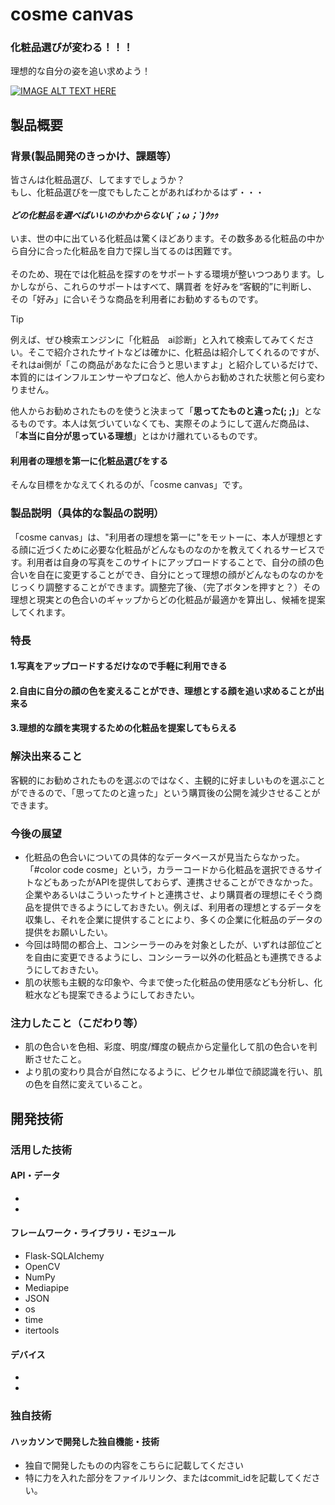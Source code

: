 # cosme canvas
### 化粧品選びが変わる！！！
  理想的な自分の姿を追い求めよう！

[![IMAGE ALT TEXT HERE](https://jphacks.com/wp-content/uploads/2024/07/JPHACKS2024_ogp.jpg)](https://www.youtube.com/watch?v=DZXUkEj-CSI)

## 製品概要
### 背景(製品開発のきっかけ、課題等）
皆さんは化粧品選び、してますでしょうか？<br>
もし、化粧品選びを一度でもしたことがあればわかるはず・・・<br><br>
 ***どの化粧品を選べばいいのかわからない(´；ω；`)ｳｩｩ***<br><br>
いま、世の中に出ている化粧品は驚くほどあります。その数多ある化粧品の中から自分に合った化粧品を自力で探し当てるのは困難です。<br><br>
そのため、現在では化粧品を探すのをサポートする環境が整いつつあります。しかしながら、これらのサポートはすべて、購買者
を好みを“客観的”に判断し、その「好み」に合いそうな商品を利用者にお勧めするものです。<br>
>[!TIP]
>例えば、ぜひ検索エンジンに「化粧品　ai診断」と入れて検索してみてください。そこで紹介されたサイトなどは確かに、化粧品は紹介してくれるのですが、それはai側が「この商品があなたに合うと思いますよ」と紹介しているだけで、本質的にはインフルエンサーやプロなど、他人からお勧めされた状態と何ら変わりません。

他人からお勧めされたものを使うと決まって「**思ってたものと違った(; ;)**」となるものです。本人は気づいていなくても、実際そのようにして選んだ商品は、「**本当に自分が思っている理想**」とはかけ離れているものです。<br>

#### 利用者の理想を第一に化粧品選びをする
そんな目標をかなえてくれるのが、「cosme canvas」です。
### 製品説明（具体的な製品の説明）
「cosme canvas」は、"利用者の理想を第一に"をモットーに、本人が理想とする顔に近づくために必要な化粧品がどんなものなのかを教えてくれるサービスです。利用者は自身の写真をこのサイトにアップロードすることで、自分の顔の色合いを自在に変更することができ、自分にとって理想の顔がどんなものなのかをじっくり調整することができます。調整完了後、（完了ボタンを押すと？）その理想と現実との色合いのギャップからどの化粧品が最適かを算出し、候補を提案してくれます。
### 特長
#### 1.写真をアップロードするだけなので手軽に利用できる
#### 2.自由に自分の顔の色を変えることができ、理想とする顔を追い求めることが出来る
#### 3.理想的な顔を実現するための化粧品を提案してもらえる
### 解決出来ること
客観的にお勧めされたものを選ぶのではなく、主観的に好ましいものを選ぶことができるので、「思ってたのと違った」という購買後の公開を減少させることができます。
### 今後の展望
* 化粧品の色合いについての具体的なデータベースが見当たらなかった。「#color code cosme」という，カラーコードから化粧品を選択できるサイトなどもあったがAPIを提供しておらず、連携させることができなかった。企業やあるいはこういったサイトと連携させ、より購買者の理想にそぐう商品を提供できるようにしておきたい。例えば、利用者の理想とするデータを収集し、それを企業に提供することにより、多くの企業に化粧品のデータの提供をお願いしたい。
* 今回は時間の都合上、コンシーラーのみを対象としたが、いずれは部位ごとを自由に変更できるようにし、コンシーラー以外の化粧品とも連携できるようにしておきたい。
* 肌の状態も主観的な印象や、今まで使った化粧品の使用感なども分析し、化粧水なども提案できるようにしておきたい。
### 注力したこと（こだわり等）
* 肌の色合いを色相、彩度、明度/輝度の観点から定量化して肌の色合いを判断させたこと。
* より肌の変わり具合が自然になるように、ピクセル単位で顔認識を行い、肌の色を自然に変えていること。
## 開発技術
### 活用した技術
#### API・データ
* 
* 

#### フレームワーク・ライブラリ・モジュール
* Flask-SQLAIchemy
* OpenCV
* NumPy
* Mediapipe
* JSON
* os
* time
* itertools

#### デバイス
* 
* 

### 独自技術
#### ハッカソンで開発した独自機能・技術
* 独自で開発したものの内容をこちらに記載してください
* 特に力を入れた部分をファイルリンク、またはcommit_idを記載してください。

